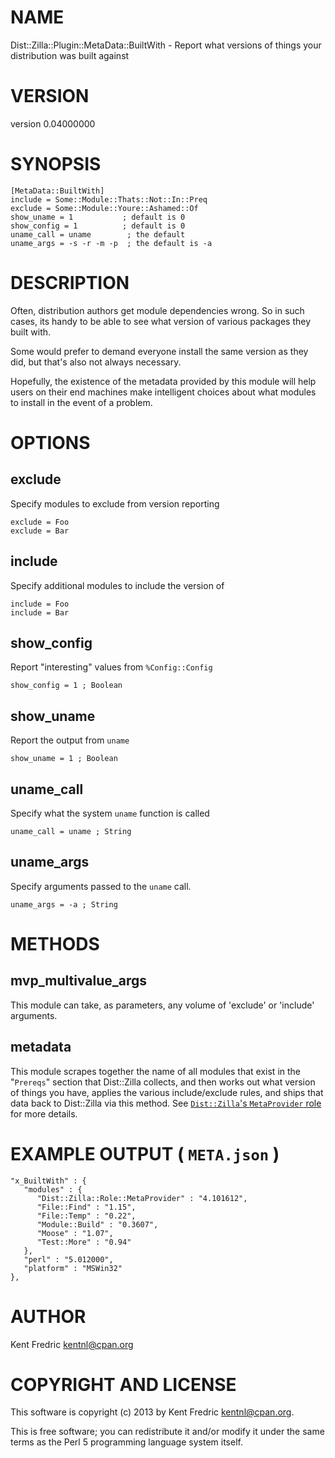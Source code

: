 # NAME

Dist::Zilla::Plugin::MetaData::BuiltWith - Report what versions of things your distribution was built against

# VERSION

version 0.04000000

# SYNOPSIS

    [MetaData::BuiltWith]
    include = Some::Module::Thats::Not::In::Preq
    exclude = Some::Module::Youre::Ashamed::Of
    show_uname = 1           ; default is 0
    show_config = 1          ; default is 0
    uname_call = uname        ; the default
    uname_args = -s -r -m -p  ; the default is -a

# DESCRIPTION

Often, distribution authors get module dependencies wrong. So in such cases,
its handy to be able to see what version of various packages they built with.

Some would prefer to demand everyone install the same version as they did,
but that's also not always necessary.

Hopefully, the existence of the metadata provided by this module will help
users on their end machines make intelligent choices about what modules to
install in the event of a problem.

# OPTIONS

## exclude

Specify modules to exclude from version reporting

    exclude = Foo
    exclude = Bar

## include

Specify additional modules to include the version of

    include = Foo
    include = Bar

## show\_config

Report "interesting" values from `%Config::Config`

    show_config = 1 ; Boolean

## show\_uname

Report the output from `uname`

    show_uname = 1 ; Boolean

## uname\_call

Specify what the system `uname` function is called

    uname_call = uname ; String

## uname\_args

Specify arguments passed to the `uname` call.

    uname_args = -a ; String

# METHODS

## mvp\_multivalue\_args

This module can take, as parameters, any volume of 'exclude' or 'include' arguments.

## metadata

This module scrapes together the name of all modules that exist in the "`Prereqs`" section
that Dist::Zilla collects, and then works out what version of things you have,
applies the various include/exclude rules, and ships that data back to Dist::Zilla
via this method. See [`Dist::Zilla`'s `MetaProvider` role](http://search.cpan.org/perldoc?Dist::Zilla::Role::MetaProvider) for more details.

# EXAMPLE OUTPUT ( `META.json` )

    "x_BuiltWith" : {
       "modules" : {
          "Dist::Zilla::Role::MetaProvider" : "4.101612",
          "File::Find" : "1.15",
          "File::Temp" : "0.22",
          "Module::Build" : "0.3607",
          "Moose" : "1.07",
          "Test::More" : "0.94"
       },
       "perl" : "5.012000",
       "platform" : "MSWin32"
    },

# AUTHOR

Kent Fredric <kentnl@cpan.org>

# COPYRIGHT AND LICENSE

This software is copyright (c) 2013 by Kent Fredric <kentnl@cpan.org>.

This is free software; you can redistribute it and/or modify it under
the same terms as the Perl 5 programming language system itself.
